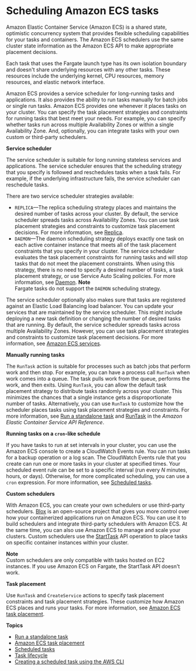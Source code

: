 # Scheduling Amazon ECS tasks<a name="scheduling_tasks"></a>

Amazon Elastic Container Service \(Amazon ECS\) is a shared state, optimistic concurrency system that provides flexible scheduling capabilities for your tasks and containers\. The Amazon ECS schedulers use the same cluster state information as the Amazon ECS API to make appropriate placement decisions\.

Each task that uses the Fargate launch type has its own isolation boundary and doesn't share underlying resources with any other tasks\. These resources include the underlying kernel, CPU resources, memory resources, and elastic network interface\.

Amazon ECS provides a service scheduler for long\-running tasks and applications\. It also provides the ability to run tasks manually for batch jobs or single run tasks\. Amazon ECS provides one whenever it places tasks on your cluster\. You can specify the task placement strategies and constraints for running tasks that best meet your needs\. For example, you can specify whether tasks run across multiple Availability Zones or within a single Availability Zone\. And, optionally, you can integrate tasks with your own custom or third\-party schedulers\.

**Service scheduler**

The service scheduler is suitable for long running stateless services and applications\. The service scheduler ensures that the scheduling strategy that you specify is followed and reschedules tasks when a task fails\. For example, if the underlying infrastructure fails, the service scheduler can reschedule tasks\.

There are two service scheduler strategies available:
+ `REPLICA`—The replica scheduling strategy places and maintains the desired number of tasks across your cluster\. By default, the service scheduler spreads tasks across Availability Zones\. You can use task placement strategies and constraints to customize task placement decisions\. For more information, see [Replica](ecs_services.md#service_scheduler_replica)\.
+ `DAEMON`—The daemon scheduling strategy deploys exactly one task on each active container instance that meets all of the task placement constraints that you specify in your cluster\. The service scheduler evaluates the task placement constraints for running tasks and will stop tasks that do not meet the placement constraints\. When using this strategy, there is no need to specify a desired number of tasks, a task placement strategy, or use Service Auto Scaling policies\. For more information, see [Daemon](ecs_services.md#service_scheduler_daemon)\.
**Note**  
Fargate tasks do not support the `DAEMON` scheduling strategy\.

The service scheduler optionally also makes sure that tasks are registered against an Elastic Load Balancing load balancer\. You can update your services that are maintained by the service scheduler\. This might include deploying a new task definition or changing the number of desired tasks that are running\. By default, the service scheduler spreads tasks across multiple Availability Zones\. However, you can use task placement strategies and constraints to customize task placement decisions\. For more information, see [Amazon ECS services](ecs_services.md)\.

**Manually running tasks**

The `RunTask` action is suitable for processes such as batch jobs that perform work and then stop\. For example, you can have a process call `RunTask` when work comes into a queue\. The task pulls work from the queue, performs the work, and then exits\. Using `RunTask`, you can allow the default task placement strategy to distribute tasks randomly across your cluster\. This minimizes the chances that a single instance gets a disproportionate number of tasks\. Alternatively, you can use `RunTask` to customize how the scheduler places tasks using task placement strategies and constraints\. For more information, see [Run a standalone task](ecs_run_task.md) and [RunTask](https://docs.aws.amazon.com/AmazonECS/latest/APIReference/API_RunTask.html) in the *Amazon Elastic Container Service API Reference*\.

**Running tasks on a `cron`\-like schedule**

If you have tasks to run at set intervals in your cluster, you can use the Amazon ECS console to create a CloudWatch Events rule\. You can run tasks for a backup operation or a log scan\. The CloudWatch Events rule that you create can run one or more tasks in your cluster at specified times\. Your scheduled event rule can be set to a specific interval \(run every *N* minutes, hours, or days\)\. Otherwise, for more complicated scheduling, you can use a `cron` expression\. For more information, see [Scheduled tasks](scheduled_tasks.md)\.

**Custom schedulers**

With Amazon ECS, you can create your own schedulers or use third\-party schedulers\. [Blox](https://blox.github.io/) is an open\-source project that gives you more control over how your containerized applications run on Amazon ECS\. You can use it to build schedulers and integrate third\-party schedulers with Amazon ECS\. At the same time, you can also use Amazon ECS to manage and scale your clusters\. Custom schedulers use the [StartTask](https://docs.aws.amazon.com/AmazonECS/latest/APIReference/API_StartTask.html) API operation to place tasks on specific container instances within your cluster\. 

**Note**  
Custom schedulers are only compatible with tasks hosted on EC2 instances\. If you use Amazon ECS on Fargate, the StartTask API doesn't work\.

**Task placement**

Use `RunTask` and `CreateService` actions to specify task placement constraints and task placement strategies\. These customize how Amazon ECS places and runs your tasks\. For more information, see [Amazon ECS task placement](task-placement.md)\.

**Topics**
+ [Run a standalone task](ecs_run_task.md)
+ [Amazon ECS task placement](task-placement.md)
+ [Scheduled tasks](scheduled_tasks.md)
+ [Task lifecycle](task-lifecycle.md)
+ [Creating a scheduled task using the AWS CLI](scheduled_tasks_cli_tutorial.md)